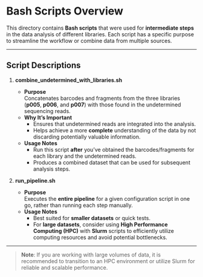 # Bash Scripts Overview

This directory contains **Bash scripts** that were used for  **intermediate steps** in the data analysis of different libraries. Each script has a specific purpose to streamline the workflow or combine data from multiple sources.

---

## Script Descriptions

1. **combine_undetermined_with_libraries.sh**  
   - **Purpose**  
     Concatenates barcodes and fragments from the three libraries (**p005**, **p006**, and **p007**) with those found in the undetermined sequencing reads.  
   - **Why It’s Important**  
     - Ensures that undetermined reads are integrated into the analysis.  
     - Helps achieve a more **complete** understanding of the data by not discarding potentially valuable information.  
   - **Usage Notes**  
     - Run this script **after** you’ve obtained the barcodes/fragments for each library and the undetermined reads.  
     - Produces a combined dataset that can be used for subsequent analysis steps.

2. **run_pipeline.sh**  
   - **Purpose**  
     Executes the **entire pipeline** for a given configuration script in one go, rather than running each step manually.  
   - **Usage Notes**  
     - Best suited for **smaller datasets** or quick tests.  
     - For **large datasets**, consider using **High Performance Computing (HPC)** with **Slurm** scripts to efficiently utilize computing resources and avoid potential bottlenecks.

---

> **Note**: If you are working with large volumes of data, it is recommended to transition to an HPC environment or utilize Slurm for reliable and scalable performance.
